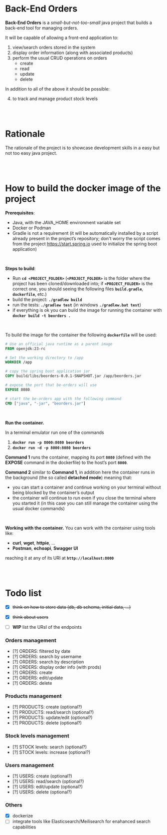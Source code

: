 # Back-End Orders
**Back-End Orders** is a *small-but-not-too-small* java project that builds a back-end tool for managing orders.

It will be capable of allowing a front-end application to:

1. view/search orders stored in the system
2. display order information (along with associated products)
3. perform the usual CRUD operations on orders 
	- create
	- read
	- update
	- delete

In addition to all of the above it should be possible:

4. to track and manage product stock levels


<br/><br/>
# Rationale

The rationale of the project is to showcase development skills in a easy but not too easy java project.




<br/><br/>
# How to build the docker image of the project

**Prerequisites**:

- Java, with the JAVA_HOME environment variable set
- Docker or Podman
- Gradle is not a requirement (it will be automatically installed by a script already present in the project’s repository; don't worry the script comes from the project https://start.spring.io used to initialize the spring boot application)

  
<br/>

**Steps to build**:

- Run **`cd <PROJECT_FOLDER>`** (**`<PROJECT_FOLDER>`** is the folder where the project has been cloned/downloaded into; if **`<PROJECT_FOLDER>`** is the correct one, you should seeing the following files **`build.gradle`**, **`dockerfile`**, etc.)
- build the project: **`./gradlew build`**
- run the tests: **`./gradlew test`** (in windows **`./gradlew.bat test`**)
- if everything is ok you can build the image for running the container with **`docker build -t beorders .`**


<br/>

To build the image for the container the following **`dockerfile`** will be used:

```dockerfile
# Use an official java runtime as a parent image
FROM openjdk:23-rc

# Set the working directory to /app
WORKDIR /app

# copy the spring boot application jar
COPY build/libs/beorders-0.0.1-SNAPSHOT.jar /app/beorders.jar

# expose the port that be-orders will use
EXPOSE 8080

# start the be-orders app with the following command
CMD ["java", "-jar", "beorders.jar"]
```

  
<br/>

**Run the container.**

In a terminal emulator run one of the commands

1.  **`docker run -p 8000:8080 beorders`**
2.  **`docker run -d -p 8000:8080 beorders`**

**Command 1** runs the container, mapping its port **`8080`** (defined with the **EXPOSE** command in the dockerfile) to the host’s port **`8000`**.

**Command 2** similar to **Command 1**, in addition here the container runs in the background (the so called **detached mode**) meaning that:

- you can start a container and continue working on your terminal without being blocked by the container’s output
- the container will continue to run even if you close the terminal where you started it (in this case you can still manage the container using the usual docker commands)

  
<br/>

**Working with the container.** You can work with the container using tools like:

- **curl**, **wget**, **httpie**, …
- **Postman**, **echoapi**, **Swagger UI**

reaching it at any of its URI at **`http://localhost:8000`**


<br/><br/>
#  Todo list

- [x] ~~think on how to store data (db, db schema, initial data, ...)~~
- [x] ~~think about users~~
- [ ] **WIP** list the URsI of the endpoints


### Orders management

- [?] ORDERS: filtered by date
- [?] ORDERS: search by username
- [?] ORDERS: search by description
- [?] ORDERS: display order info (with prods)
- [?] ORDERS: create
- [?] ORDERS: edit/update
- [?] ORDERS: delete


### Products management

- [?] PRODUCTS: create (optional?)
- [?] PRODUCTS: read/search (optional?)
- [?] PRODUCTS: update/edit (optional?)
- [?] PRODUCTS: delete (optional?)


### Stock levels management

- [?] STOCK levels: search (optional?)
- [?] STOCK levels: increase (optional?)


### Users management

- [?] USERS: create (optional?)
- [?] USERS: read/search (optional?)
- [?] USERS: edit/update (optional?)
- [?] USERS: delete (optional?)


### Others

- [x] dockerize
- [ ] integrate tools like Elasticsearch/Meilisearch for enahanced search capabilities